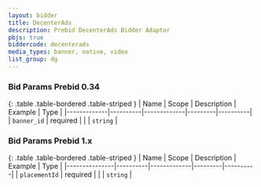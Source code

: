 ```yaml
---
layout: bidder
title: DecenterAds
description: Prebid DecenterAds Bidder Adaptor
pbjs: true
biddercode: decenterads
media_types: banner, native, video
list_group: dg
---
```


### Bid Params Prebid 0.34

{: .table .table-bordered .table-striped }
| Name        | Scope    | Description | Example | Type     |
|-------------|----------|-------------|---------|----------|
| `banner_id` | required |             |         | `string` |

### Bid Params Prebid 1.x

{: .table .table-bordered .table-striped }
| Name          | Scope    | Description | Example | Type     |
|---------------|----------|-------------|---------|----------|
| `placementId` | required |             |         | `string` |
